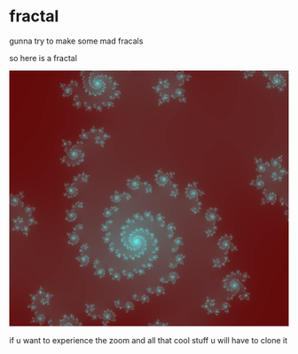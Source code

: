 # fractal
gunna try to make some mad fracals

so here is a fractal

![alt text](https://raw.githubusercontent.com/theo-walton/fractal/master/fractim)

if u want to experience the zoom and all that cool stuff u will have to clone it
